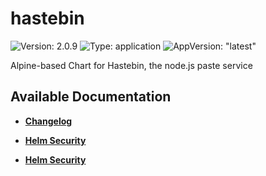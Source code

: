 # hastebin

![Version: 2.0.9](https://img.shields.io/badge/Version-2.0.9-informational?style=flat-square) ![Type: application](https://img.shields.io/badge/Type-application-informational?style=flat-square) ![AppVersion: "latest"](https://img.shields.io/badge/AppVersion-"latest"-informational?style=flat-square)

Alpine-based Chart for Hastebin, the node.js paste service  

## Available Documentation

- [**Changelog**](CHANGELOG)

- [**Helm Security**](container-security)

- [**Helm Security**](helm-security)

